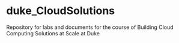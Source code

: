 # duke_CloudSolutions
Repository for labs and documents for the course of Building Cloud Computing Solutions at Scale at Duke 

